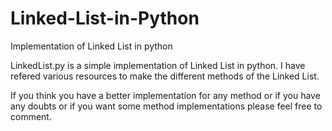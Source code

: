 # Linked-List-in-Python
Implementation of Linked List in python

LinkedList.py is a simple implementation of Linked List in python.
I have refered various resources to make the different methods of the Linked List.

If you think you have a better implementation for any method or if you have any doubts or if you want some method implementations please feel free to comment. 
